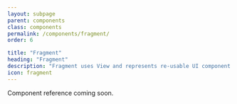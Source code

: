 ```yaml
---
layout: subpage
parent: components
class: components
permalink: /components/fragment/
order: 6

title: "Fragment"
heading: "Fragment"
description: "Fragment uses View and represents re-usable UI component."
icon: fragment
---
```


Component reference coming soon.
